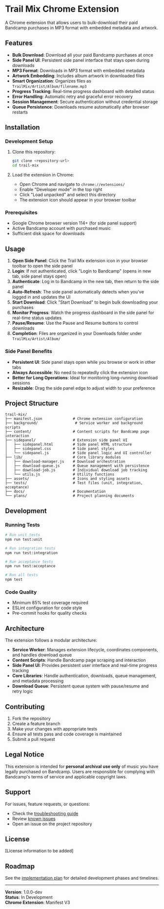 # Trail Mix Chrome Extension

A Chrome extension that allows users to bulk-download their paid Bandcamp purchases in MP3 format with embedded metadata and artwork.

## Features

- **Bulk Download**: Download all your paid Bandcamp purchases at once
- **Side Panel UI**: Persistent side panel interface that stays open during downloads
- **MP3 Format**: Downloads in MP3 format with embedded metadata
- **Artwork Embedding**: Includes album artwork in downloaded files
- **Smart Organization**: Organizes files as `TrailMix/Artist/Album/filename.mp3`
- **Progress Tracking**: Real-time progress dashboard with detailed status
- **Error Handling**: Automatic retry and graceful error recovery
- **Session Management**: Secure authentication without credential storage
- **Queue Persistence**: Downloads resume automatically after browser restarts

## Installation

### Development Setup

1. Clone this repository:
   ```bash
   git clone <repository-url>
   cd trail-mix
   ```

2. Load the extension in Chrome:
   - Open Chrome and navigate to `chrome://extensions/`
   - Enable "Developer mode" in the top right
   - Click "Load unpacked" and select this directory
   - The extension icon should appear in your browser toolbar

### Prerequisites

- Google Chrome browser version 114+ (for side panel support)
- Active Bandcamp account with purchased music
- Sufficient disk space for downloads

## Usage

1. **Open Side Panel**: Click the Trail Mix extension icon in your browser toolbar to open the side panel
2. **Login**: If not authenticated, click "Login to Bandcamp" (opens in new tab, side panel stays open)
3. **Authenticate**: Log in to Bandcamp in the new tab, then return to the side panel
4. **Auto-Refresh**: The side panel automatically detects when you've logged in and updates the UI
5. **Start Download**: Click "Start Download" to begin bulk downloading your purchases
6. **Monitor Progress**: Watch the progress dashboard in the side panel for real-time status updates
7. **Pause/Resume**: Use the Pause and Resume buttons to control downloads
8. **Completion**: Files are organized in your Downloads folder under `TrailMix/Artist/Album/`

### Side Panel Benefits

- **Persistent UI**: Side panel stays open while you browse or work in other tabs
- **Always Accessible**: No need to repeatedly click the extension icon
- **Better for Long Operations**: Ideal for monitoring long-running download sessions
- **Resizable**: Drag the side panel edge to adjust width to your preference

## Project Structure

```
trail-mix/
├── manifest.json              # Chrome extension configuration
├── background/                 # Service worker and background scripts
├── content/                   # Content scripts for Bandcamp page interaction
├── sidepanel/                 # Extension side panel UI
│   ├── sidepanel.html         # Side panel HTML structure
│   ├── sidepanel.css          # Side panel styles
│   └── sidepanel.js           # Side panel logic and UI controller
├── lib/                       # Core library modules
│   ├── download-manager.js    # Download orchestration
│   ├── download-queue.js      # Queue management with persistence
│   ├── download-job.js        # Individual download job tracking
│   └── utils.js               # Utility functions
├── assets/                    # Icons and styling assets
├── tests/                     # Test files (unit, integration, acceptance)
├── docs/                      # Documentation
└── plans/                     # Project planning documents
```

## Development

### Running Tests

```bash
# Run unit tests
npm run test:unit

# Run integration tests
npm run test:integration

# Run acceptance tests
npm run test:acceptance

# Run all tests
npm test
```

### Code Quality

- Minimum 85% test coverage required
- ESLint configuration for code style
- Pre-commit hooks for quality checks

## Architecture

The extension follows a modular architecture:

- **Service Worker**: Manages extension lifecycle, coordinates components, and handles download queue
- **Content Scripts**: Handle Bandcamp page scraping and interaction
- **Side Panel UI**: Provides persistent user interface and real-time progress tracking
- **Core Libraries**: Handle authentication, downloads, queue management, and metadata processing
- **Download Queue**: Persistent queue system with pause/resume and retry logic

## Contributing

1. Fork the repository
2. Create a feature branch
3. Make your changes with appropriate tests
4. Ensure all tests pass and code coverage is maintained
5. Submit a pull request

## Legal Notice

This extension is intended for **personal archival use only** of music you have legally purchased on Bandcamp. Users are responsible for complying with Bandcamp's terms of service and applicable copyright laws.

## Support

For issues, feature requests, or questions:
- Check the [troubleshooting guide](docs/troubleshooting.md)
- Review [known issues](docs/known-issues.md)
- Open an issue on the project repository

## License

[License information to be added]

## Roadmap

See the [implementation plan](plans/implementation_plan.md) for detailed development phases and timelines.

---

**Version**: 1.0.0-dev  
**Status**: In Development  
**Chrome Extension**: Manifest V3

